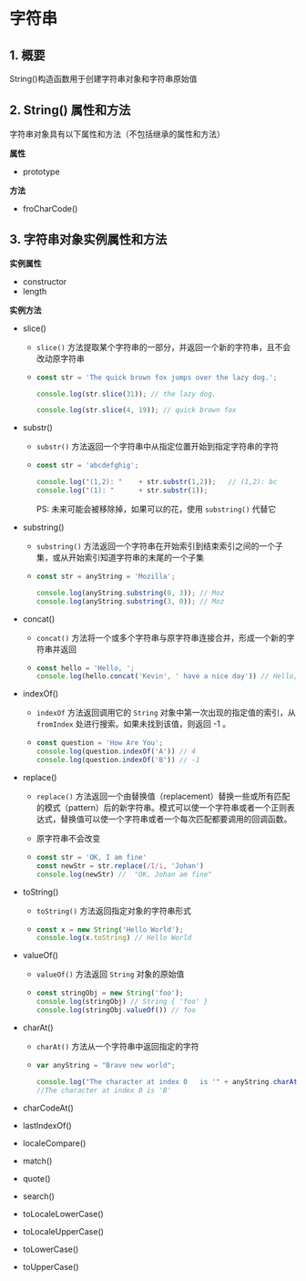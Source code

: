 # 字符串

## 1. 概要

String()构造函数用于创建字符串对象和字符串原始值

## 2. String() 属性和方法

字符串对象具有以下属性和方法（不包括继承的属性和方法）

**属性**

- prototype

**方法**

- froCharCode()

## 3. 字符串对象实例属性和方法

**实例属性**

- constructor
- length

**实例方法**

- slice()

  - `slice()` 方法提取某个字符串的一部分，并返回一个新的字符串，且不会改动原字符串

  - ```javascript
    const str = 'The quick brown fox jumps over the lazy dog.';
    
    console.log(str.slice(31)); // the lazy dog.
    
    console.log(str.slice(4, 19)); // quick brown fox
    ```

- substr()

  - `substr()` 方法返回一个字符串中从指定位置开始到指定字符串的字符

  - ```javascript
    const str = 'abcdefghig';
    
    console.log("(1,2): "    + str.substr(1,2));   // (1,2): bc
    console.log("(1): "      + str.substr(1));
    ```

    PS: 未来可能会被移除掉，如果可以的花，使用 `substring()` 代替它

- substring()

  - `substring()` 方法返回一个字符串在开始索引到结束索引之间的一个子集，或从开始索引知道字符串的末尾的一个子集

  - ```javascript
    const str = anyString = 'Mozilla';
    
    console.log(anyString.substring(0, 3)); // Moz
    console.log(anyString.substring(3, 0)); // Moz
    ```

- concat()

  - `concat()` 方法将一个或多个字符串与原字符串连接合并，形成一个新的字符串并返回

  - ```javascript
    const hello = 'Hello, ';
    console.log(hello.concat('Kevin', ' have a nice day')) // Hello, Kevin have a nice day
    ```

- indexOf()

  - `indexOf` 方法返回调用它的 `String` 对象中第一次出现的指定值的索引，从 `fromIndex` 处进行搜索。如果未找到该值，则返回 -1 。

  - ```javascript
    const question = 'How Are You';
    console.log(question.indexOf('A')) // 4
    console.log(question.indexOf('B')) // -1
    ```

- replace()

  - `replace()` 方法返回一个由替换值（replacement）替换一些或所有匹配的模式（pattern）后的新字符串。模式可以使一个字符串或者一个正则表达式，替换值可以使一个字符串或者一个每次匹配都要调用的回调函数。

  - 原字符串不会改变

  - ```javascript
    const str = 'OK, I am fine'
    const newStr = str.replace(/I/i, 'Johan')
    console.log(newStr) //  "OK, Johan am fine"
    ```

- toString()

  - `toString()` 方法返回指定对象的字符串形式

  - ```javascript
    const x = new String('Hello World');
    console.log(x.toString) // Hello World
    ```

- valueOf()

  - `valueOf()` 方法返回 `String` 对象的原始值

  - ```javascript
    const stringObj = new String('foo');
    console.log(stringObj) // String { 'foo' }
    console.log(stringObj.valueOf()) // foo
    ```

- charAt()

  - `charAt()` 方法从一个字符串中返回指定的字符

  - ```javascript
    var anyString = "Brave new world";
    
    console.log("The character at index 0   is '" + anyString.charAt(0)   + "'");
    //The character at index 0 is 'B'
    ```

- charCodeAt()

- lastIndexOf()

- localeCompare()

- match()

- quote()

- search()

- toLocaleLowerCase()

- toLocaleUpperCase()

- toLowerCase()

- toUpperCase()

  